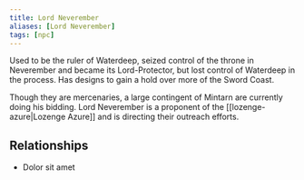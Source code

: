 ```yaml
---
title: Lord Neverember
aliases: [Lord Neverember]
tags: [npc]
---
```

Used to be the ruler of Waterdeep, seized control of the throne in Neverember and became its Lord-Protector, but lost control of Waterdeep in the process. Has designs to gain a hold over more of the Sword Coast.

Though they are mercenaries, a large contingent of Mintarn are currently doing his bidding. Lord Neverember is a proponent of the [[lozenge-azure|Lozenge Azure]] and is directing their outreach efforts.

## Relationships
- Dolor sit amet